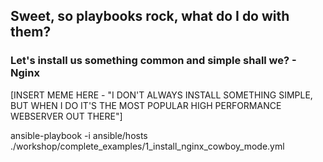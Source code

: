 ## Sweet, so playbooks rock, what do I do with them?

### Let's install us something common and simple shall we? - Nginx

[INSERT MEME HERE - "I DON'T ALWAYS INSTALL SOMETHING SIMPLE, BUT WHEN I DO IT'S THE MOST POPULAR HIGH PERFORMANCE WEBSERVER OUT THERE"]

ansible-playbook -i ansible/hosts ./workshop/complete_examples/1_install_nginx_cowboy_mode.yml

